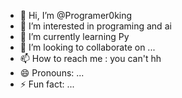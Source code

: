 - 👋 Hi, I’m @Programer0king
- 👀 I’m interested in programing and ai
- 🌱 I’m currently learning Py
- 💞️ I’m looking to collaborate on ...
- 📫 How to reach me : you can't hh
- 😄 Pronouns: ...
- ⚡ Fun fact: ...

<!---
Programer0king/Programer0king is a ✨ special ✨ repository because its `README.md` (this file) appears on your GitHub profile.
You can click the Preview link to take a look at your changes.
--->
